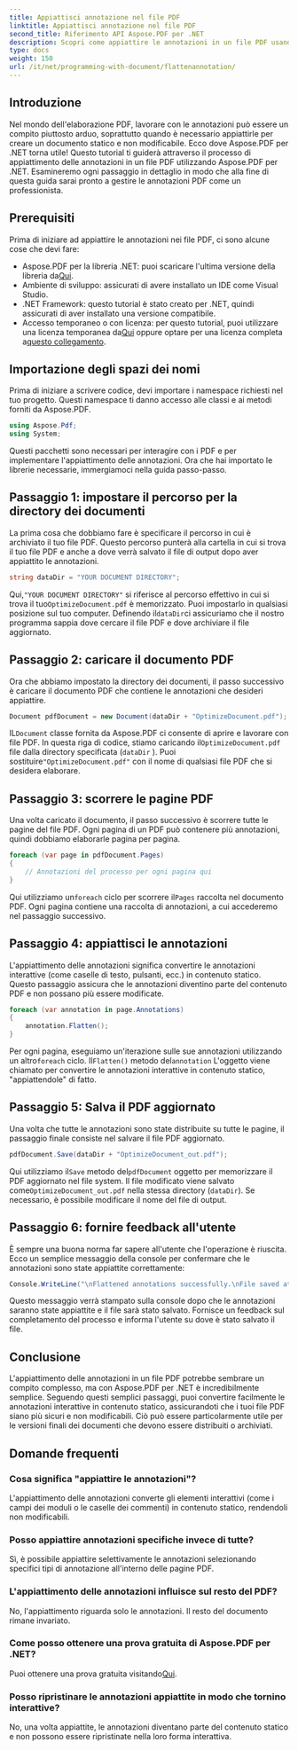 ```yaml
---
title: Appiattisci annotazione nel file PDF
linktitle: Appiattisci annotazione nel file PDF
second_title: Riferimento API Aspose.PDF per .NET
description: Scopri come appiattire le annotazioni in un file PDF usando Aspose.PDF per .NET in questa guida. Semplifica il tuo processo di gestione PDF con il nostro tutorial dettagliato.
type: docs
weight: 150
url: /it/net/programming-with-document/flattenannotation/
---
```

## Introduzione

Nel mondo dell'elaborazione PDF, lavorare con le annotazioni può essere un compito piuttosto arduo, soprattutto quando è necessario appiattirle per creare un documento statico e non modificabile. Ecco dove Aspose.PDF per .NET torna utile! Questo tutorial ti guiderà attraverso il processo di appiattimento delle annotazioni in un file PDF utilizzando Aspose.PDF per .NET. Esamineremo ogni passaggio in dettaglio in modo che alla fine di questa guida sarai pronto a gestire le annotazioni PDF come un professionista.

## Prerequisiti

Prima di iniziare ad appiattire le annotazioni nei file PDF, ci sono alcune cose che devi fare:

-  Aspose.PDF per la libreria .NET: puoi scaricare l'ultima versione della libreria da[Qui](https://releases.aspose.com/pdf/net/).
- Ambiente di sviluppo: assicurati di avere installato un IDE come Visual Studio.
- .NET Framework: questo tutorial è stato creato per .NET, quindi assicurati di aver installato una versione compatibile.
- Accesso temporaneo o con licenza: per questo tutorial, puoi utilizzare una licenza temporanea da[Qui](https://purchase.aspose.com/temporary-license/) oppure optare per una licenza completa a[questo collegamento](https://purchase.aspose.com/buy).

## Importazione degli spazi dei nomi

Prima di iniziare a scrivere codice, devi importare i namespace richiesti nel tuo progetto. Questi namespace ti danno accesso alle classi e ai metodi forniti da Aspose.PDF.

```csharp
using Aspose.Pdf;
using System;
```

Questi pacchetti sono necessari per interagire con i PDF e per implementare l'appiattimento delle annotazioni. Ora che hai importato le librerie necessarie, immergiamoci nella guida passo-passo.

## Passaggio 1: impostare il percorso per la directory dei documenti

La prima cosa che dobbiamo fare è specificare il percorso in cui è archiviato il tuo file PDF. Questo percorso punterà alla cartella in cui si trova il tuo file PDF e anche a dove verrà salvato il file di output dopo aver appiattito le annotazioni.

```csharp
string dataDir = "YOUR DOCUMENT DIRECTORY";
```

 Qui,`"YOUR DOCUMENT DIRECTORY"` si riferisce al percorso effettivo in cui si trova il tuo`OptimizeDocument.pdf` è memorizzato. Puoi impostarlo in qualsiasi posizione sul tuo computer. Definendo il`dataDir`ci assicuriamo che il nostro programma sappia dove cercare il file PDF e dove archiviare il file aggiornato. 

## Passaggio 2: caricare il documento PDF

Ora che abbiamo impostato la directory dei documenti, il passo successivo è caricare il documento PDF che contiene le annotazioni che desideri appiattire.

```csharp
Document pdfDocument = new Document(dataDir + "OptimizeDocument.pdf");
```

 IL`Document` classe fornita da Aspose.PDF ci consente di aprire e lavorare con file PDF. In questa riga di codice, stiamo caricando il`OptimizeDocument.pdf` file dalla directory specificata (`dataDir` ). Puoi sostituire`"OptimizeDocument.pdf"` con il nome di qualsiasi file PDF che si desidera elaborare.

## Passaggio 3: scorrere le pagine PDF

Una volta caricato il documento, il passo successivo è scorrere tutte le pagine del file PDF. Ogni pagina di un PDF può contenere più annotazioni, quindi dobbiamo elaborarle pagina per pagina.

```csharp
foreach (var page in pdfDocument.Pages)
{
    // Annotazioni del processo per ogni pagina qui
}
```

 Qui utilizziamo un`foreach` ciclo per scorrere il`Pages` raccolta nel documento PDF. Ogni pagina contiene una raccolta di annotazioni, a cui accederemo nel passaggio successivo.

## Passaggio 4: appiattisci le annotazioni

L'appiattimento delle annotazioni significa convertire le annotazioni interattive (come caselle di testo, pulsanti, ecc.) in contenuto statico. Questo passaggio assicura che le annotazioni diventino parte del contenuto PDF e non possano più essere modificate.

```csharp
foreach (var annotation in page.Annotations)
{
    annotation.Flatten();
}
```

 Per ogni pagina, eseguiamo un'iterazione sulle sue annotazioni utilizzando un altro`foreach` ciclo. Il`Flatten()` metodo del`annotation` L'oggetto viene chiamato per convertire le annotazioni interattive in contenuto statico, "appiattendole" di fatto.

## Passaggio 5: Salva il PDF aggiornato

Una volta che tutte le annotazioni sono state distribuite su tutte le pagine, il passaggio finale consiste nel salvare il file PDF aggiornato.

```csharp
pdfDocument.Save(dataDir + "OptimizeDocument_out.pdf");
```

 Qui utilizziamo il`Save` metodo del`pdfDocument` oggetto per memorizzare il PDF aggiornato nel file system. Il file modificato viene salvato come`OptimizeDocument_out.pdf` nella stessa directory (`dataDir`). Se necessario, è possibile modificare il nome del file di output.

## Passaggio 6: fornire feedback all'utente

È sempre una buona norma far sapere all'utente che l'operazione è riuscita. Ecco un semplice messaggio della console per confermare che le annotazioni sono state appiattite correttamente:

```csharp
Console.WriteLine("\nFlattened annotations successfully.\nFile saved at " + dataDir);
```

Questo messaggio verrà stampato sulla console dopo che le annotazioni saranno state appiattite e il file sarà stato salvato. Fornisce un feedback sul completamento del processo e informa l'utente su dove è stato salvato il file.

## Conclusione

L'appiattimento delle annotazioni in un file PDF potrebbe sembrare un compito complesso, ma con Aspose.PDF per .NET è incredibilmente semplice. Seguendo questi semplici passaggi, puoi convertire facilmente le annotazioni interattive in contenuto statico, assicurandoti che i tuoi file PDF siano più sicuri e non modificabili. Ciò può essere particolarmente utile per le versioni finali dei documenti che devono essere distribuiti o archiviati.

## Domande frequenti

### Cosa significa "appiattire le annotazioni"?
L'appiattimento delle annotazioni converte gli elementi interattivi (come i campi dei moduli o le caselle dei commenti) in contenuto statico, rendendoli non modificabili.

### Posso appiattire annotazioni specifiche invece di tutte?
Sì, è possibile appiattire selettivamente le annotazioni selezionando specifici tipi di annotazione all'interno delle pagine PDF.

### L'appiattimento delle annotazioni influisce sul resto del PDF?
No, l'appiattimento riguarda solo le annotazioni. Il resto del documento rimane invariato.

### Come posso ottenere una prova gratuita di Aspose.PDF per .NET?
 Puoi ottenere una prova gratuita visitando[Qui](https://releases.aspose.com/).

### Posso ripristinare le annotazioni appiattite in modo che tornino interattive?
No, una volta appiattite, le annotazioni diventano parte del contenuto statico e non possono essere ripristinate nella loro forma interattiva.